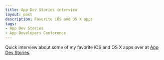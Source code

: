 ```yaml
---
title: App Dev Stories interview
layout: post
description: Favorite iOS and OS X apps
tags:
- App Dev Stories
- App Developers Conference
---
```


Quick interview about some of my favorite iOS and OS X apps over at [App Dev Stories](http://www.appdevstories.com/app-user-picks-matthew-morey/).